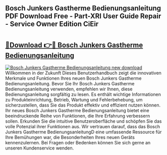 ## Bosch Junkers Gastherme Bedienungsanleitung PDF Download Free - Part-XRI User Guide Repair - Service Owner Edition CiEir

# <h2><a href="http://df2ojzr.blite.top/?on=Bosch+Junkers+Gastherme+Bedienungsanleitung">🔗Download 👉🔴 Bosch Junkers Gastherme Bedienungsanleitung</a></h2>

[![Bosch Junkers Gastherme Bedienungsanleitung new download](https://i.imgur.com/lujVjoI.png)](http://df2ojzr.blite.top/?on=Bosch+Junkers+Gastherme+Bedienungsanleitung)
Willkommen in der Zukunft Dieses Benutzerhandbuch zeigt die innovativen Merkmale und Funktionen Ihres neuen Bosch Junkers Gastherme Bedienungsanleitung. Bevor Sie Ihr Bosch Junkers Gastherme Bedienungsanleitung verwenden, empfehlen wir Ihnen, diese Bedienungsanleitung sorgfältig zu lesen. Es enthält wichtige Informationen zu Produkteinrichtung, Betrieb, Wartung und Fehlerbehebung, um sicherzustellen, dass Sie das Produkt effektiv und effizient nutzen können. Ihr neues Bosch Junkers Gastherme Bedienungsanleitung bietet eine beeindruckende Reihe von Funktionen, die Ihre Erfahrung verbessern sollen. Erkunden Sie die intuitive Benutzeroberfläche und schöpfen Sie das volle Potenzial ihrer Funktionen aus. Wir vertrauen darauf, dass das Bosch Junkers Gastherme BedienungsanleitungD eine umfassende Ressource für Ihre Bemühungen war, die Besonderheiten Ihres neuen Geräts kennenzulernen. Bei Fragen oder Bedenken können Sie sich gerne an unseren Kundenservice wenden.
